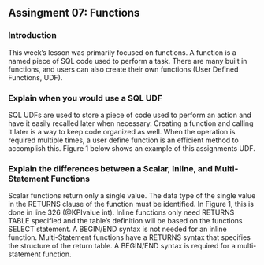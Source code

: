 ## Assingment 07: Functions

### Introduction
This week’s lesson was primarily focused on functions.  A function is a named piece of SQL code used to perform a task.  There are many built in functions, and users can also create their own functions (User Defined Functions, UDF).

### Explain when you would use a SQL UDF
SQL UDFs are used to store a piece of code used to perform an action and have it easily recalled later when necessary.  Creating a function and calling it later is a way to keep code organized as well.  When the operation is required multiple times, a user define function is an efficient method to accomplish this. Figure 1 below shows an example of this assignments UDF.

### Explain the differences between a Scalar, Inline, and Multi-Statement Functions

Scalar functions return only a single value.  The data type of the single value in the RETURNS clause of the function must be identified.  In Figure 1, this is done in line 326 (@KPIvalue int).  Inline functions only need RETURNS TABLE specified and the table’s definition will be based on the functions SELECT statement.  A BEGIN/END syntax is not needed for an inline function.  Multi-Statement functions have a RETURNS syntax that specifies the structure of the return table.  A BEGIN/END syntax is required for a multi-statement function.
